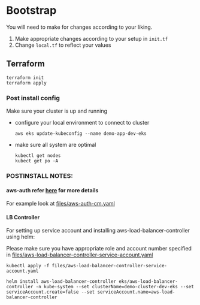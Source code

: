 # Bootstrap

You will need to make for changes according to your liking.
1. Make appropriate changes according to your setup in `init.tf`
2. Change `local.tf` to reflect your values

## Terraform

```shell
terraform init
terraform apply
```

### Post install config

Make sure your cluster is up and running

- configure your local environment to connect to cluster
  ```shell
  aws eks update-kubeconfig --name demo-app-dev-eks
  ```
- make sure all system are optimal
  ```
  kubectl get nodes
  kubect get po -A
  ```

### POSTINSTALL NOTES:

#### aws-auth refer [here](https://docs.aws.amazon.com/eks/latest/userguide/add-user-role.html) for more details
For example look at [files/aws-auth-cm.yaml](files/aws-auth-cm.yaml)

#### LB Controller
For setting up service account and installing aws-load-balancer-controller using helm:

Please make sure you have appropriate role and account number specified in [files/aws-load-balancer-controller-service-account.yaml](files/aws-load-balancer-controller-service-account.yaml)

```shell
kubectl apply -f files/aws-load-balancer-controller-service-account.yaml
```

```shell
helm install aws-load-balancer-controller eks/aws-load-balancer-controller -n kube-system --set clusterName=demo-cluster-dev-eks --set serviceAccount.create=false --set serviceAccount.name=aws-load-balancer-controller
```
